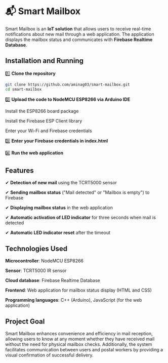 # 📬 Smart Mailbox

Smart Mailbox is an **IoT solution** that allows users to receive real-time notifications about new mail through a web application. The application displays the mailbox status and communicates with **Firebase Realtime Database**.

## Installation and Running

1️⃣ **Clone the repository**

```bash
git clone https://github.com/aminag03/smart-mailbox.git
cd smart-mailbox
```

2️⃣ **Upload the code to NodeMCU ESP8266 via Arduino IDE**

Install the ESP8266 board package

Install the Firebase ESP Client library

Enter your Wi-Fi and Firebase credentials

3️⃣ **Enter your Firebase credentials in index.html**

4️⃣ **Run the web application**


## Features

✔ **Detection of new mail** using the TCRT5000 sensor

✔ **Sending mailbox status** ("Mail detected" or "Mailbox is empty") to Firebase

✔ **Displaying mailbox status** in the web application

✔ **Automatic activation of LED indicator** for three seconds when mail is detected

✔ **Automatic LED indicator reset** after the timeout

## Technologies Used

**Microcontroller**: NodeMCU ESP8266

**Sensor**: TCRT5000 IR sensor

**Cloud database**: Firebase Realtime Database

**Frontend**: Web application for mailbox status display (HTML and CSS)

**Programming languages**: C++ (Arduino), JavaScript (for the web application)

## Project Goal

Smart Mailbox enhances convenience and efficiency in mail reception, allowing users to know at any moment whether they have received mail without the need for physical mailbox checks. Additionally, the system facilitates communication between users and postal workers by providing a visual confirmation of successful delivery.
